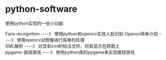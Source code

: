 # python-software
使用python实现的一些小功能

Face recognition    ----》    使用python和opencv实现人脸识别
Opencv简单介绍    ----》    使用opencv对图像进行简单的处理    
XML解析    ----》    对含有xml的标注文件，将其显示在原图上    
pygame-接球游戏    ----》    使用python库的pygame来实现接球游戏    
